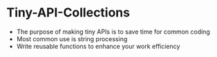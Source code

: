 # Tiny-API-Collections

- The purpose of making tiny APIs is to save time for common coding
- Most common use is string processing
- Write reusable functions to enhance your work efficiency
